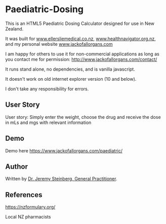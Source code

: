 # Paediatric-Dosing

 This is an HTML5 Paediatric Dosing Calculator designed for use in New Zealand.
 
 It was built for www.ellersliemedical.co.nz, www.healthnavigator.org.nz, and my personal website www.jackofallorgans.com
 
 I am happy for others to use it for non-commercial applications as long as you contact me for permission: http://www.jackofallorgans.com/contact/
 
 It runs stand alone, no dependencies, and is vanilla javascript. 
 
 It doesn't work on old internet explorer version (10 and below).
 
 I don't take any responsibility for errors.
 
## User Story

  User story: Simply enter the weight, choose the drug and receive the dose in mLs and mgs with relevant information

## Demo

 Demo here https://www.jackofallorgans.com/paediatric/


## Author

Written by [Dr. Jeremy Steinberg, General Practitioner](http://www.jackofallorgans.com/).

## References

 https://nzformulary.org/

 Local NZ pharmacists
